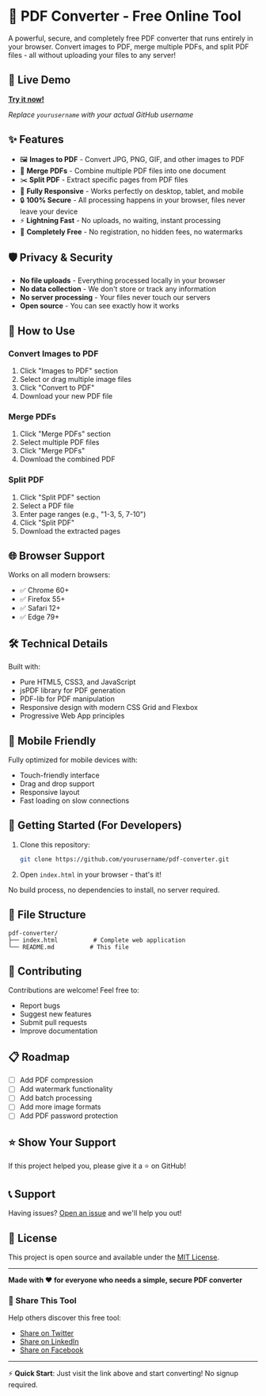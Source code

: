 # 📄 PDF Converter - Free Online Tool

A powerful, secure, and completely free PDF converter that runs entirely in your browser. Convert images to PDF, merge multiple PDFs, and split PDF files - all without uploading your files to any server!

## 🚀 Live Demo

**[Try it now!](https://islamech.github.io/pdf-converter/)**

*Replace `yourusername` with your actual GitHub username*

## ✨ Features

- 🖼️ **Images to PDF** - Convert JPG, PNG, GIF, and other images to PDF
- 🔗 **Merge PDFs** - Combine multiple PDF files into one document
- ✂️ **Split PDF** - Extract specific pages from PDF files
- 📱 **Fully Responsive** - Works perfectly on desktop, tablet, and mobile
- 🔒 **100% Secure** - All processing happens in your browser, files never leave your device
- ⚡ **Lightning Fast** - No uploads, no waiting, instant processing
- 💯 **Completely Free** - No registration, no hidden fees, no watermarks

## 🛡️ Privacy & Security

- **No file uploads** - Everything processed locally in your browser
- **No data collection** - We don't store or track any information
- **No server processing** - Your files never touch our servers
- **Open source** - You can see exactly how it works

## 🎯 How to Use

### Convert Images to PDF
1. Click "Images to PDF" section
2. Select or drag multiple image files
3. Click "Convert to PDF"
4. Download your new PDF file

### Merge PDFs
1. Click "Merge PDFs" section
2. Select multiple PDF files
3. Click "Merge PDFs"
4. Download the combined PDF

### Split PDF
1. Click "Split PDF" section
2. Select a PDF file
3. Enter page ranges (e.g., "1-3, 5, 7-10")
4. Click "Split PDF"
5. Download the extracted pages

## 🌐 Browser Support

Works on all modern browsers:
- ✅ Chrome 60+
- ✅ Firefox 55+
- ✅ Safari 12+
- ✅ Edge 79+

## 🛠️ Technical Details

Built with:
- Pure HTML5, CSS3, and JavaScript
- jsPDF library for PDF generation
- PDF-lib for PDF manipulation
- Responsive design with modern CSS Grid and Flexbox
- Progressive Web App principles

## 📱 Mobile Friendly

Fully optimized for mobile devices with:
- Touch-friendly interface
- Drag and drop support
- Responsive layout
- Fast loading on slow connections

## 🚀 Getting Started (For Developers)

1. Clone this repository:
   ```bash
   git clone https://github.com/yourusername/pdf-converter.git
   ```

2. Open `index.html` in your browser - that's it!

No build process, no dependencies to install, no server required.

## 📄 File Structure

```
pdf-converter/
├── index.html          # Complete web application
└── README.md          # This file
```

## 🤝 Contributing

Contributions are welcome! Feel free to:
- Report bugs
- Suggest new features
- Submit pull requests
- Improve documentation

## 📋 Roadmap

- [ ] Add PDF compression
- [ ] Add watermark functionality  
- [ ] Add batch processing
- [ ] Add more image formats
- [ ] Add PDF password protection

## ⭐ Show Your Support

If this project helped you, please give it a ⭐ on GitHub!

## 📞 Support

Having issues? [Open an issue](https://github.com/yourusername/pdf-converter/issues) and we'll help you out!

## 📜 License

This project is open source and available under the [MIT License](LICENSE).

---

**Made with ❤️ for everyone who needs a simple, secure PDF converter**

### 🔗 Share This Tool
Help others discover this free tool:
- [Share on Twitter](https://twitter.com/intent/tweet?text=Check%20out%20this%20amazing%20free%20PDF%20converter!%20🚀&url=https://yourusername.github.io/pdf-converter/)
- [Share on LinkedIn](https://www.linkedin.com/sharing/share-offsite/?url=https://yourusername.github.io/pdf-converter/)
- [Share on Facebook](https://www.facebook.com/sharer/sharer.php?u=https://yourusername.github.io/pdf-converter/)

---

⚡ **Quick Start**: Just visit the link above and start converting! No signup required.
